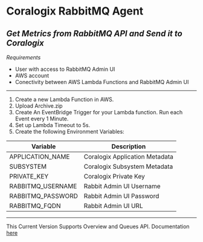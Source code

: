 # Coralogix RabbitMQ Agent
## _Get Metrics from RabbitMQ API and Send it to Coralogix_

_Requirements_
  - User with access to RabbitMQ Admin UI
  - AWS account
  - Conectivity between AWS Lambda Functions and RabbitMQ Admin UI
  
--------------------------------------------------------------------

  1. Create a new Lambda Function in AWS.
  2. Upload Archive.zip 
  3. Create An EventBridge Trigger for your Lambda function. Run each Event every 1 Minute.
  4. Set up Lambda Timeout to 5s.
  5. Create the following Environment Variables:

| Variable | Description |
| -------- | ----------- |
| APPLICATION_NAME | Coralogix Application Metadata |
| SUBSYSTEM | Coralogix Subsystem Metadata |
| PRIVATE_KEY | Coralogix Private Key |
| RABBITMQ_USERNAME | Rabbit Admin UI Username |
| RABBITMQ_PASSWORD | Rabbit Admin UI Password |
| RABBITMQ_FQDN | Rabbit Admin UI URL |


--------------------------------------------------------------------

This Current Version Supports Overview and Queues API. Documentation [here](https://rawcdn.githack.com/rabbitmq/rabbitmq-server/v3.8.19/deps/rabbitmq_management/priv/www/api/index.html)
